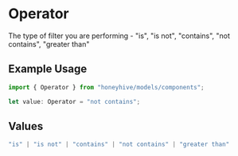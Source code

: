 # Operator

The type of filter you are performing - "is", "is not", "contains", "not contains", "greater than"

## Example Usage

```typescript
import { Operator } from "honeyhive/models/components";

let value: Operator = "not contains";
```

## Values

```typescript
"is" | "is not" | "contains" | "not contains" | "greater than"
```